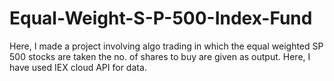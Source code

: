 # Equal-Weight-S-P-500-Index-Fund
Here, I made a project involving algo trading in which the equal weighted SP 500 stocks are taken the no. of shares to buy are given as output. Here, I have used IEX cloud API for data.
